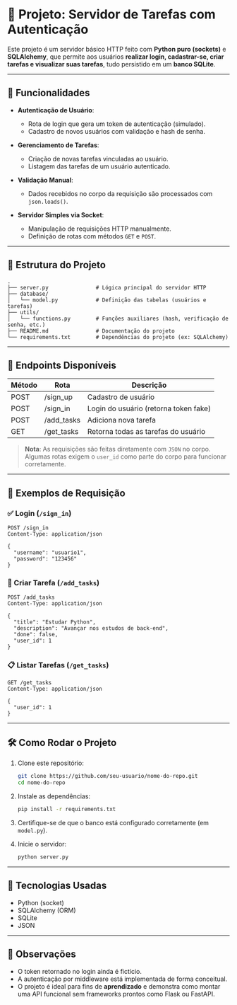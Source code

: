 # 🧠 Projeto: Servidor de Tarefas com Autenticação

Este projeto é um servidor básico HTTP feito com **Python puro (sockets)** e **SQLAlchemy**, que permite aos usuários **realizar login, cadastrar-se, criar tarefas e visualizar suas tarefas**, tudo persistido em um **banco SQLite**.

---

## 🔧 Funcionalidades

- **Autenticação de Usuário**:
  - Rota de login que gera um token de autenticação (simulado).
  - Cadastro de novos usuários com validação e hash de senha.

- **Gerenciamento de Tarefas**:
  - Criação de novas tarefas vinculadas ao usuário.
  - Listagem das tarefas de um usuário autenticado.

- **Validação Manual**:
  - Dados recebidos no corpo da requisição são processados com `json.loads()`.

- **Servidor Simples via Socket**:
  - Manipulação de requisições HTTP manualmente.
  - Definição de rotas com métodos `GET` e `POST`.

---

## 📁 Estrutura do Projeto

```
.
├── server.py               # Lógica principal do servidor HTTP
├── database/
│   └── model.py            # Definição das tabelas (usuários e tarefas)
├── utils/
│   └── functions.py        # Funções auxiliares (hash, verificação de senha, etc.)
├── README.md               # Documentação do projeto
└── requirements.txt        # Dependências do projeto (ex: SQLAlchemy)
```

---

## 📌 Endpoints Disponíveis

| Método | Rota         | Descrição                              |
|--------|--------------|----------------------------------------|
| POST   | /sign_up     | Cadastro de usuário                    |
| POST   | /sign_in     | Login do usuário (retorna token fake) |
| POST   | /add_tasks   | Adiciona nova tarefa                   |
| GET    | /get_tasks   | Retorna todas as tarefas do usuário    |

> **Nota**: As requisições são feitas diretamente com `JSON` no corpo. Algumas rotas exigem o `user_id` como parte do corpo para funcionar corretamente.

---

## 🧲 Exemplos de Requisição

### ✅ Login (`/sign_in`)

```http
POST /sign_in
Content-Type: application/json

{
  "username": "usuario1",
  "password": "123456"
}
```

### 📝 Criar Tarefa (`/add_tasks`)

```http
POST /add_tasks
Content-Type: application/json

{
  "title": "Estudar Python",
  "description": "Avançar nos estudos de back-end",
  "done": false,
  "user_id": 1
}
```

### 📋 Listar Tarefas (`/get_tasks`)

```http
GET /get_tasks
Content-Type: application/json

{
  "user_id": 1
}
```

---

## 🛠️ Como Rodar o Projeto

1. Clone este repositório:
   ```bash
   git clone https://github.com/seu-usuario/nome-do-repo.git
   cd nome-do-repo
   ```

2. Instale as dependências:
   ```bash
   pip install -r requirements.txt
   ```

3. Certifique-se de que o banco está configurado corretamente (em `model.py`).

4. Inicie o servidor:
   ```bash
   python server.py
   ```

---

## 🧠 Tecnologias Usadas

- Python (socket)
- SQLAlchemy (ORM)
- SQLite
- JSON

---

## 📌 Observações

- O token retornado no login ainda é fictício.
- A autenticação por middleware está implementada de forma conceitual.
- O projeto é ideal para fins de **aprendizado** e demonstra como montar uma API funcional sem frameworks prontos como Flask ou FastAPI.

